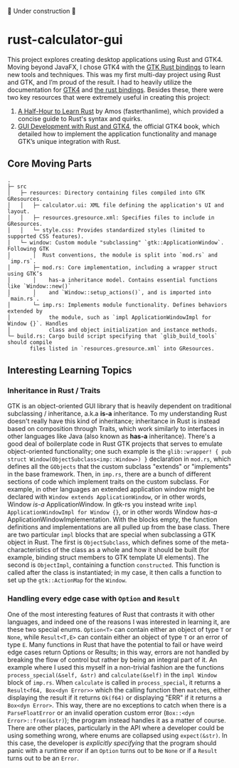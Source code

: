 🚧 Under construction 🚧
# rust-calculator-gui

This project explores creating desktop applications using Rust and GTK4. Moving beyond JavaFX, I chose GTK4 with the [GTK Rust bindings](https://gtk-rs.org/) to learn new tools and techniques. This was my first multi-day project using Rust and GTK, and I’m proud of the result. I had to heavily utilize the documentation for [GTK4](https://docs.gtk.org/gtk4/getting_started.html) and [the rust bindings](https://docs.rs/gtk4/latest/gtk4/). Besides these, there were two key resources that were extremely useful in creating this project:
1. [A Half-Hour to Learn Rust](https://fasterthanli.me/articles/a-half-hour-to-learn-rust) by Amos (fasterthanlime), which provided a concise guide to Rust's syntax and quirks.
2. [GUI Development with Rust and GTK4](https://gtk-rs.org/gtk4-rs/git/book/introduction.html), the official GTK4 book, which detailed how to implement the application functionality and manage GTK’s unique integration with Rust.

## Core Moving Parts

```
.
├─ src
│   ├─ resources: Directory containing files compiled into GTK GResources.
│   │   ├─ calculator.ui: XML file defining the application's UI and layout.
│   │   ├─ resources.gresource.xml: Specifies files to include in GResources.
│   │   └─ style.css: Provides standardized styles (limited to supported CSS features).
│   └─ window: Custom module "subclassing" `gtk::ApplicationWindow`. Following GTK
│       │  Rust conventions, the module is split into `mod.rs` and `imp.rs`.
│       ├─ mod.rs: Core implementation, including a wrapper struct using GTK’s
│       │    has-a inheritance model. Contains essential functions like `Window::new()`
│       │    and `Window::setup_actions()`, and is imported into `main.rs`.
│       └─ imp.rs: Implements module functionality. Defines behaviors extended by
│            the module, such as `impl ApplicationWindowImpl for Window {}`. Handles
│            class and object initialization and instance methods.
└─ build.rs: Cargo build script specifying that `glib_build_tools` should compile
       files listed in `resources.gresource.xml` into GResources.
```

## Interesting Learning Topics
### Inheritance in Rust / Traits
GTK is an object-oriented GUI library that is heavily dependent on traditional subclassing / inheritance, a.k.a **is-a** inheritance. To my understanding Rust doesn't really have this kind of inheritance; inheritance in Rust is instead based on composition through Traits, which work similarly to interfaces in other languages like Java (also known as **has-a** inheritance). There's a good deal of boilerplate code in Rust GTK projects that serves to emulate object-oriented functionality; one such example is the `glib::wrapper! { pub struct Window(ObjectSubclass<imp::Window>) }` declaration in `mod.rs`, which defines all the `GObjects` that the custom subclass "extends" or "implements" in the base framework. Then, in `imp.rs`, there are a bunch of different sections of code which implement traits on the custom subclass. For example, in other languages an extended application window might be declared with `Window extends ApplicationWindow`, or in other words, Window *is-a* ApplicationWindow. In gtk-rs you instead write `impl ApplicationWindowImpl for Window {}`, or in other words Window *has-a* ApplicationWindowImplementation. With the blocks empty, the function definitions and implementations are all pulled up from the base class. There are two particular `impl` blocks that are special when subclassing a GTK object in Rust. The first is `ObjectSubclass`, which defines some of the meta-characteristics of the class as a whole and how it should be built (for example, binding struct members to GTK template UI elements). The second is `ObjectImpl`, containing a function `constructed`. This function is called after the class is instantiated; in my case, it then calls a function to set up the `gtk::ActionMap` for the `Window`.
### Handling every edge case with `Option` and `Result`
One of the most interesting features of Rust that contrasts it with other languages, and indeed one of the reasons I was interested in learning it, are these two special enums. `Option<T>` can contain either an object of type `T` or `None`, while `Result<T,E>` can contain either an object of type `T` or an error of type `E`. Many functions in Rust that have the potential to fail or have weird edge cases return Options or Results; in this way, errors are not handled by breaking the flow of control but rather by being an integral part of it. An example where I used this myself in a non-trivial fashion are the functions `process_special(&self, &str)` and `calculate(&self)` in the `impl Window` block of `imp.rs`. When `calculate` is called in `process_special`, it returns a `Result<f64, Box<dyn Error>>` which the calling function then `match`es, either displaying the result if it returns `Ok(f64)` or displaying "ERR" if it returns a `Box<dyn Error>`. This way, there are no exceptions to catch when there is a `ParseFloatError` or an invalid operation custom error (`Box::<dyn Error>::from(&str)`); the program instead handles it as a matter of course. There are other places, particularly in the API where a developer could be using something wrong, where enums are collapsed using `expect(&str)`. In this case, the developer is *explicitly specifying* that the program should panic with a runtime error if an `Option` turns out to be `None` or if a `Result` turns out to be an `Error`.